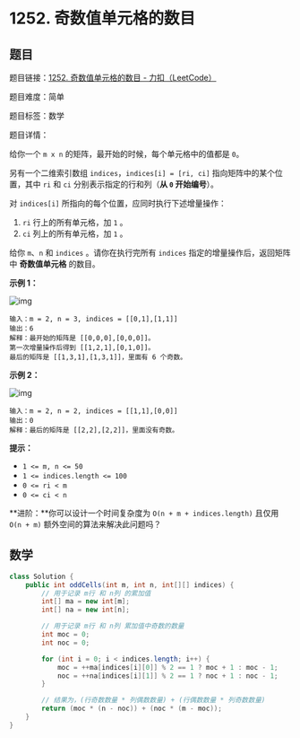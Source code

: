 # 1252. 奇数值单元格的数目

## 题目

题目链接：[1252. 奇数值单元格的数目 - 力扣（LeetCode）](https://leetcode.cn/problems/cells-with-odd-values-in-a-matrix/description/)

题目难度：简单

题目标签：数学

题目详情：

给你一个 `m x n` 的矩阵，最开始的时候，每个单元格中的值都是 `0`。

另有一个二维索引数组 `indices`，`indices[i] = [ri, ci]` 指向矩阵中的某个位置，其中 `ri` 和 `ci` 分别表示指定的行和列（**从 `0` 开始编号**）。

对 `indices[i]` 所指向的每个位置，应同时执行下述增量操作：

1. `ri` 行上的所有单元格，加 `1` 。
2. `ci` 列上的所有单元格，加 `1` 。

给你 `m`、`n` 和 `indices` 。请你在执行完所有 `indices` 指定的增量操作后，返回矩阵中 **奇数值单元格** 的数目。

**示例 1：**

![img](https://assets.leetcode-cn.com/aliyun-lc-upload/uploads/2019/11/06/e1.png)

```
输入：m = 2, n = 3, indices = [[0,1],[1,1]]
输出：6
解释：最开始的矩阵是 [[0,0,0],[0,0,0]]。
第一次增量操作后得到 [[1,2,1],[0,1,0]]。
最后的矩阵是 [[1,3,1],[1,3,1]]，里面有 6 个奇数。
```

**示例 2：**

![img](https://assets.leetcode-cn.com/aliyun-lc-upload/uploads/2019/11/06/e2.png)

```
输入：m = 2, n = 2, indices = [[1,1],[0,0]]
输出：0
解释：最后的矩阵是 [[2,2],[2,2]]，里面没有奇数。
```

**提示：**

- `1 <= m, n <= 50`
- `1 <= indices.length <= 100`
- `0 <= ri < m`
- `0 <= ci < n`

**进阶：**你可以设计一个时间复杂度为 `O(n + m + indices.length)` 且仅用 `O(n + m)` 额外空间的算法来解决此问题吗？



## 数学

``` java
class Solution {
    public int oddCells(int m, int n, int[][] indices) {
        // 用于记录 m行 和 n列 的累加值
        int[] ma = new int[m];
        int[] na = new int[n];

        // 用于记录 m行 和 n列 累加值中奇数的数量
        int moc = 0;
        int noc = 0;

        for (int i = 0; i < indices.length; i++) {
            moc = ++ma[indices[i][0]] % 2 == 1 ? moc + 1 : moc - 1;
            noc = ++na[indices[i][1]] % 2 == 1 ? noc + 1 : noc - 1;
        }

        // 结果为，(行奇数数量 * 列偶数数量) + (行偶数数量 * 列奇数数量)
        return (moc * (n - noc)) + (noc * (m - moc));
    }
}
```